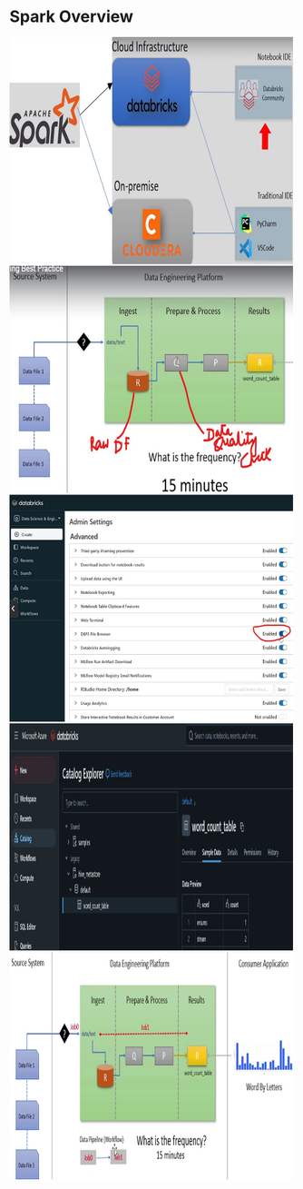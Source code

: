# Spark Overview

<img src="images/01-platform.jpg" alt="Platform" width="500" height="400"/>
<img src="images/02-flow.jpg" alt="Flow" width="500" height="400"/>
<img src="images/03-admin-setting-to-see-the-files-databricks.jpg" alt="Admin Setting for DBFS files" width="500" height="400"/>
<img src="images/04-hivemetastore-delta-table.jpg" alt="delta table location in hive" width="500" height="400"/>
<img src="images/05-02-word-count-test-suite-flow.jpg" alt="sequential flow spark job" width="500" height="400"/>



